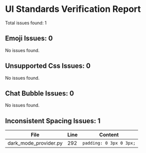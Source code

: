 # UI Standards Verification Report

Total issues found: 1

## Emoji Issues: 0

No issues found.

## Unsupported Css Issues: 0

No issues found.

## Chat Bubble Issues: 0

No issues found.

## Inconsistent Spacing Issues: 1

| File | Line | Content |
| ---- | ---- | ------- |
| dark_mode_provider.py | 292 | `padding: 0 3px 0 3px;` |

